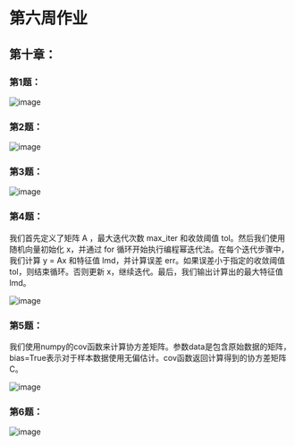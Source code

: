 # 第六周作业
## 第十章：

### 第1题：

![image](https://github.com/litterqi/Introduction-to-data-science-and-engineering/assets/123362884/cfd6ab51-5d54-4503-8f31-5bb6454bcc60)

### 第2题：

![image](https://github.com/litterqi/Introduction-to-data-science-and-engineering/assets/123362884/6de8ff6c-41dd-47f8-a569-a37218834665)

### 第3题：

![image](https://github.com/litterqi/Introduction-to-data-science-and-engineering/assets/123362884/afd3ad61-c53e-4471-b04a-aa356d4ec8e0)

### 第4题：

我们首先定义了矩阵 A ，最大迭代次数 max_iter 和收敛阈值 tol。然后我们使用随机向量初始化 x，并通过 for 循环开始执行编程幂迭代法。在每个迭代步骤中，我们计算 y = Ax 和特征值 lmd，并计算误差 err。如果误差小于指定的收敛阈值 tol，则结束循环。否则更新 x，继续迭代。最后，我们输出计算出的最大特征值 lmd。

![image](https://github.com/litterqi/Introduction-to-data-science-and-engineering/assets/123362884/25be7386-6b5d-4295-8fbd-4e75ef295204)

### 第5题：

我们使用numpy的cov函数来计算协方差矩阵。参数data是包含原始数据的矩阵，bias=True表示对于样本数据使用无偏估计。cov函数返回计算得到的协方差矩阵C。

![image](https://github.com/litterqi/Introduction-to-data-science-and-engineering/assets/123362884/f5e7f8c5-ef42-4092-b2aa-3b923e1b7ed8)

### 第6题：

![image](https://github.com/litterqi/Introduction-to-data-science-and-engineering/assets/123362884/ac0bdb69-dc6d-4c8e-9377-2ec865a87079)
